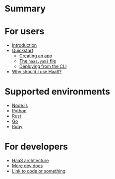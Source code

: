 # Summary

# For users

- [Introduction](index.md)
- [Quickstart](quickstart.md)
  - [Creating an app](creating-an-app.md)
  - [The `haas.yaml` file]()
  - [Deploying from the CLI]()
- [Why should I use HaaS?]()

# Supported environments

- [Node.js]()
- [Python]()
- [Rust]()
- [Go]()
- [Ruby]()

# For developers

- [HaaS architecture]()
- [More dev docs]()
- [Link to code or something]()
